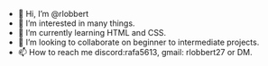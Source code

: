 - 👋 Hi, I’m @rlobbert
- 👀 I’m interested in many things.
- 🌱 I’m currently learning HTML and CSS.
- 💞️ I’m looking to collaborate on beginner to intermediate projects.
- 📫 How to reach me discord:rafa5613, gmail: rlobbert27 or DM.

<!---
rlobbert/rlobbert is a ✨ special ✨ repository because its `README.md` (this file) appears on your GitHub profile.
You can click the Preview link to take a look at your changes.
--->
